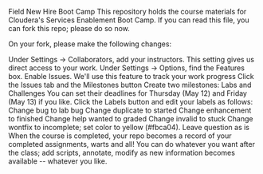 Field New Hire Boot Camp
This repository holds the course materials for Cloudera's Services Enablement Boot Camp. If you can read this file, you can fork this repo; please do so now.

On your fork, please make the following changes:

Under Settings -> Collaborators, add your instructors.
This setting gives us direct access to your work.
Under Settings -> Options, find the Features box. Enable Issues.
We'll use this feature to track your work progress
Click the Issues tab and the Milestones button
Create two milestones: Labs and Challenges
You can set their deadlines for Thursday (May 12) and Friday (May 13) if you like.
Click the Labels button and edit your labels as follows:
Change bug to lab bug
Change duplicate to started
Change enhancement to finished
Change help wanted to graded
Change invalid to stuck
Change wontfix to incomplete; set color to yellow (#fbca04).
Leave question as is
When the course is completed, your repo becomes a record of your completed assignments, warts and all! You can do whatever you want after the class; add scripts, annotate, modify as new information becomes available -- whatever you like.
